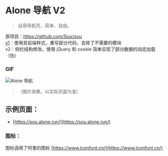 # Alone 导航 V2
> 自用导航页，简单、自由。

原项目：https://github.com/5iux/sou  
[v1](https://github.com/yeetime/sou2/tree/v1)：使用其前端样式，重写部分代码，去除了不需要的模块  
v2：侧栏结构修改，使用 jQuery 和 cookie 简单实现了部分数据的动态加载（伪）  

###  GIF

![Alone 导航](https://github.com/yeetime/sou2/blob/dev1/sou2-2.gif)
> （图片效果，以实际页面为准）

## 示例页面：

+ [https://sou.alone.run/](https://sou.alone.run/)


### 图标：
图标调用了阿里的图标 [https://www.iconfont.cn/](https://www.iconfont.cn/)

